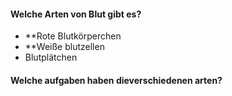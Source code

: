 #### Welche Arten von Blut gibt es?
- **Rote Blutkörperchen
- **Weiße blutzellen
- Blutplätchen

#### Welche aufgaben haben dieverschiedenen arten?